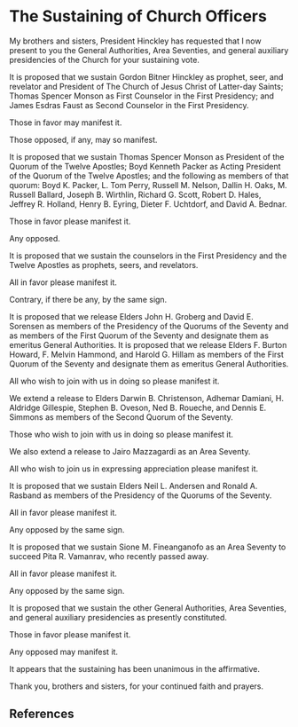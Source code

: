 # The Sustaining of Church Officers

My brothers and sisters, President Hinckley has requested that I now present
to you the General Authorities, Area Seventies, and general auxiliary
presidencies of the Church for your sustaining vote.

It is proposed that we sustain Gordon Bitner Hinckley as prophet, seer, and
revelator and President of The Church of Jesus Christ of Latter-day Saints;
Thomas Spencer Monson as First Counselor in the First Presidency; and James
Esdras Faust as Second Counselor in the First Presidency.

Those in favor may manifest it.

Those opposed, if any, may so manifest.

It is proposed that we sustain Thomas Spencer Monson as President of the
Quorum of the Twelve Apostles; Boyd Kenneth Packer as Acting President of the
Quorum of the Twelve Apostles; and the following as members of that quorum:
Boyd K. Packer, L. Tom Perry, Russell M. Nelson, Dallin H. Oaks, M. Russell
Ballard, Joseph B. Wirthlin, Richard G. Scott, Robert D. Hales, Jeffrey R.
Holland, Henry B. Eyring, Dieter F. Uchtdorf, and David A. Bednar.

Those in favor please manifest it.

Any opposed.

It is proposed that we sustain the counselors in the First Presidency and the
Twelve Apostles as prophets, seers, and revelators.

All in favor please manifest it.

Contrary, if there be any, by the same sign.

It is proposed that we release Elders John H. Groberg and David E. Sorensen as
members of the Presidency of the Quorums of the Seventy and as members of the
First Quorum of the Seventy and designate them as emeritus General
Authorities. It is proposed that we release Elders F. Burton Howard, F. Melvin
Hammond, and Harold G. Hillam as members of the First Quorum of the Seventy
and designate them as emeritus General Authorities.

All who wish to join with us in doing so please manifest it.

We extend a release to Elders Darwin B. Christenson, Adhemar Damiani, H.
Aldridge Gillespie, Stephen B. Oveson, Ned B. Roueche, and Dennis E. Simmons
as members of the Second Quorum of the Seventy.

Those who wish to join with us in doing so please manifest it.

We also extend a release to Jairo Mazzagardi as an Area Seventy.

All who wish to join us in expressing appreciation please manifest it.

It is proposed that we sustain Elders Neil L. Andersen and Ronald A. Rasband
as members of the Presidency of the Quorums of the Seventy.

All in favor please manifest it.

Any opposed by the same sign.

It is proposed that we sustain Sione M. Fineanganofo as an Area Seventy to
succeed Pita R. Vamanrav, who recently passed away.

All in favor please manifest it.

Any opposed by the same sign.

It is proposed that we sustain the other General Authorities, Area Seventies,
and general auxiliary presidencies as presently constituted.

Those in favor please manifest it.

Any opposed may manifest it.

It appears that the sustaining has been unanimous in the affirmative.

Thank you, brothers and sisters, for your continued faith and prayers.

## References

